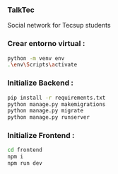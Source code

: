 ### TalkTec

Social network for Tecsup students

### Crear entorno virtual :

```sh
python -m venv env
.\env\Scripts\activate
```

### Initialize Backend :

```sh
pip install -r requirements.txt
python manage.py makemigrations
python manage.py migrate
python manage.py runserver
```


### Initialize Frontend :

```sh
cd frontend
npm i
npm run dev
```
